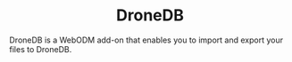 <h1 align="center">DroneDB</h1>

DroneDB is a WebODM add-on that enables you to import and export your files to DroneDB.


